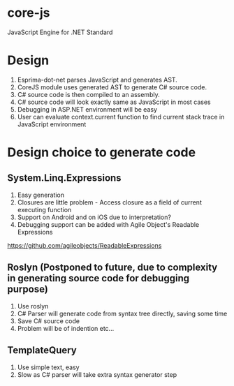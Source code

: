# core-js
JavaScript Engine for .NET Standard

# Design

1. Esprima-dot-net parses JavaScript and generates AST.
2. CoreJS module uses generated AST to generate C# source code.
3. C# source code is then compiled to an assembly.
4. C# source code will look exactly same as JavaScript in most cases
5. Debugging in ASP.NET environment will be easy
6. User can evaluate context.current function to find current stack trace in JavaScript environment


# Design choice to generate code

## System.Linq.Expressions
1. Easy generation
2. Closures are little problem - Access closure as a field of current executing function
3. Support on Android and on iOS due to interpretation?
4. Debugging support can be added with Agile Object's Readable Expressions

https://github.com/agileobjects/ReadableExpressions



## Roslyn (Postponed to future, due to complexity in generating source code for debugging purpose)

1. Use roslyn
2. C# Parser will generate code from syntax tree directly, saving some time
3. Save C# source code
4. Problem will be of indention etc...


## TemplateQuery
1. Use simple text, easy
2. Slow as C# parser will take extra syntax generator step